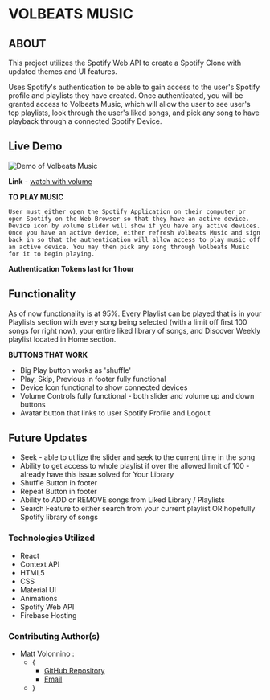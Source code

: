 # VOLBEATS MUSIC

## ABOUT
This project utilizes the Spotify Web API to create a Spotify Clone with updated themes and UI features.  

Uses Spotify's authentication to be able to gain access to the user's Spotify profile and playlists they have created. Once authenticated, you will be granted access to Volbeats Music, which will allow the user to see user's top playlists, look through the user's liked songs, and pick any song to have playback through a connected Spotify Device. 

## Live Demo

![Demo of Volbeats Music](src/img/Volbeats%20Music.gif)

**Link** - [watch with volume](https://drive.google.com/file/d/1o6-waenxrvnvMfdrwBpVC0lHfhGnwBNa/view)


**TO PLAY MUSIC**

`User must either open the Spotify Application on their computer or open Spotify on the Web Browser so that they have an active device. Device icon by volume slider will show if you have any active devices. Once you have an active device, either refresh Volbeats Music and sign back in so that the authentication will allow access to play music off an active device. You may then pick any song through Volbeats Music for it to begin playing.`

**Authentication Tokens last for 1 hour**

## Functionality
As of now functionality is at 95%. Every Playlist can be played that is in your Playlists section with every song being selected (with a limit off first 100 songs for right now), your entire liked library of songs, and Discover Weekly playlist located in Home section. 

**BUTTONS THAT WORK**

* Big Play button works as 'shuffle'
* Play, Skip, Previous in footer fully functional
* Device Icon functional to show connected devices
* Volume Controls fully functional - both slider and volume up and down buttons
* Avatar button that links to user Spotify Profile and Logout
  

## Future Updates

* Seek - able to utilize the slider and seek to the current time in the song
* Ability to get access to whole playlist if over the allowed limit of 100 - already have this issue solved for Your Library
* Shuffle Button in footer
* Repeat Button in footer
* Ability to ADD or REMOVE songs from Liked Library / Playlists
* Search Feature to either search from your current playlist OR hopefully Spotify library of songs
  

### Technologies Utilized
* React
* Context API
* HTML5
* CSS
* Material UI
* Animations
* Spotify Web API
* Firebase Hosting
  
### Contributing Author(s)

- Matt Volonnino :
  - {
    - [GitHub Repository](https://github.com/mvolonnino)
    - [Email](mailto:mvolonnino12@gmail.com)
  - }


